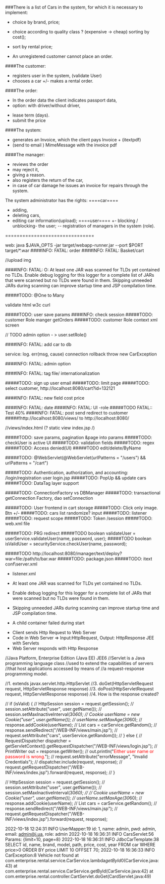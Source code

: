 ###There is a list of Cars in the system, for which it is necessary to implement: 
+ choice by brand, price;
+ choice according to quality class ? (expensive -> cheap) sorting by cost();
+ sort by rental price;

+ An unregistered customer cannot place an order.

####The customer: 
+ registers user in the system, (validate User) 
+ chooses a car 
+/- makes a rental order.

####The order:
+ In the order data the client indicates passport data, 
+ option: with driver/without driver,  
- lease term (days).
- submit the price

####The system: 
- generates an Invoice, which the client pays Invoice + (itextpdf) 
- (send to email ) MimeMessage with the invoice pdf

####The manager:
- reviews the order 
- may reject it, 
- giving a reason.
- also registers the return of the car, 
- in case of car damage he issues an invoice for repairs through the system.

The system administrator has the rights:
====car====
- adding, 
- deleting cars, 
- editing car information(upload);
====user====
+- blocking / unblocking- the user;
-- registration of managers in the system (role).

===============================

web: java $JAVA_OPTS -jar target/webapp-runner.jar --port $PORT target/*.war
####INFO: FATAL: order
####INFO: FATAL: Basket/cart

//upload img

####INFO: FATAL: O: At least one JAR was scanned for TLDs yet contained no TLDs. 
Enable debug logging for this logger for a complete list of JARs that were scanned but no TLDs were found in them. 
Skipping unneeded JARs during scanning can improve startup time and JSP compilation time.

#####TODO: @One to Many

validate html w3c curl

#####TODO: user save params
####INFO: check session
#####TODO: customer Role manger getOrders
#####TODO: customer Role
context xml screen

// TODO admin option  - > user.setRole()

####INFO: FATAL: add car to db

service: log. err(msg, cause)
connection rollback
throw new CarException

####INFO: FATAL: admin option

####INFO: FATAL: tag file/ internationalization

#####TODO: sign up user email
#####TODO: limit page
#####TODO: select customer, http://localhost:8080/cart?id=132121

####INFO: FATAL: new field cost price

####INFO: FATAL: date
####INFO: FATAL: UI -role
#####TODO FATAL:: Test 40%
####INFO: FATAL: post send redirect to customer
#####!http://localhost:8080/views/ to http://localhost:8080/ 

//views/index.html (? static view index.jsp /)

#####TODO: save params, pagination &page into params
#####TODO: checkUser is active UI
#####TODO: validation fields
#####TODO: regex
#####TODO: Access denied(UI)
#####TODO edit/delete/ByName

#####TODO: @WebServlet(@WebServlet(urlPatterns = "/users") && urlPatterns = "/cart")

#####TODO: Authentication, authorization, and accounting: /login/registration user login.jsp
#####TODO: PopUp && update cars
#####TODO: DataTag layer support

#####TODO: ConnectionFactory vs DBManager
#####TODO: transactional getConnection Factory, dao setConnection

#####TODO: User frontend in cart storage
#####TODO: Click only image. Btn +/-
#####TODO: cars list randomize? input
#####TODO: listener
#####TODO: request scope
#####TODO: Token /session
#####TODO: web.xml file

#####TODO: PRG redirect
#####TODO boolean validateUser = userService.validateUser(name, password, user);
#####TODO boolean isValidUser = securityService.checkUser(name, password);

#####TODO http://localhost:8080/manager/text/deploy?war=file:/path/to/bar.war
#####TODO: package.json
#####TODO: itext
conf\server.xml
- listener.xml

- At least one JAR was scanned for TLDs yet contained no TLDs. 
- Enable debug logging for this logger for a complete list of JARs that were scanned but no TLDs were found in them. 
- Skipping unneeded JARs during scanning can improve startup time and JSP compilation time.
- A child container failed during start


* Client sends Http Request to Web Server
* Code in Web Server => Input:HttpRequest, Output: HttpResponse JEE with Servlets
* Web Server responds with Http Response


//Java Platform, Enterprise Edition (Java EE) JEE6
//Servlet is a Java programming language class
//used to extend the capabilities of servers
//that host applications accessed by means of
//a request-response programming model.

//1. extends javax.servlet.http.HttpServlet
//3. doGet(HttpServletRequest request, HttpServletResponse response)
//3. doPost(HttpServletRequest request, HttpServletResponse response)
//4. How is the response created?


//        if (isValid) {
//            HttpSession session = request.getSession();
//            session.setAttribute("user", user.getName());
//            session.setMaxInactiveInterval(30*60);
//            Cookie userName = new Cookie("user", user.getName());
//            userName.setMaxAge(30*60);
//            response.addCookie(userName);
//            List<Car> cars = carService.getRandom();
//            response.sendRedirect("/WEB-INF/views/main.jsp");
//        request.setAttribute("cars", userService.getRandom());
//        } else {
//            RequestDispatcher dispatcher = getServletContext().getRequestDispatcher("/WEB-INF/views/login.jsp");
//            PrintWriter out = response.getWriter();
//            out.println("<font color=red>Either user name or password is wrong.</font>");
//            request.setAttribute("errorMessage", "Invalid Credentials");
//            dispatcher.include(request, response);
//            request.getRequestDispatcher("/WEB-INF/views/index.jsp").forward(request, response);
//        }

//            HttpSession session = request.getSession();
//            session.setAttribute("user", user.getName());
//            session.setMaxInactiveInterval(30*60);
//
//            Cookie userName = new Cookie("user", user.getName());
//            userName.setMaxAge(30*60);
//            response.addCookie(userName);
//            List<Car> cars = carService.getRandom();
//            response.sendRedirect("/WEB-INF/views/main.jsp");
//            request.getRequestDispatcher("/WEB-INF/views/index.jsp").forward(request, response);

2022-10-18 12:24:31 INFO  UserMapper:19 id: 1, name: admin, pwd: admin, email: admin@i.ua, role: admin
2022-10-18 16:36:31 INFO  CarsServlet:56 Params: {limit=10, page=8}
2022-10-18 16:36:31 INFO  JdbcCarTemplate:38 SELECT id, name, brand, model, path, price, cost, year FROM car WHERE price>0 ORDER BY price  LIMIT 10 OFFSET 70;
2022-10-18 16:36:33 INFO  CarException:8 Vehicle not found
at com.enterprise.rental.service.CarService.lambda$getById$0(CarService.java:43)
at com.enterprise.rental.service.CarService.getById(CarService.java:42)
at com.enterprise.rental.controller.CartServlet.doGet(CardServlet.java:49)
